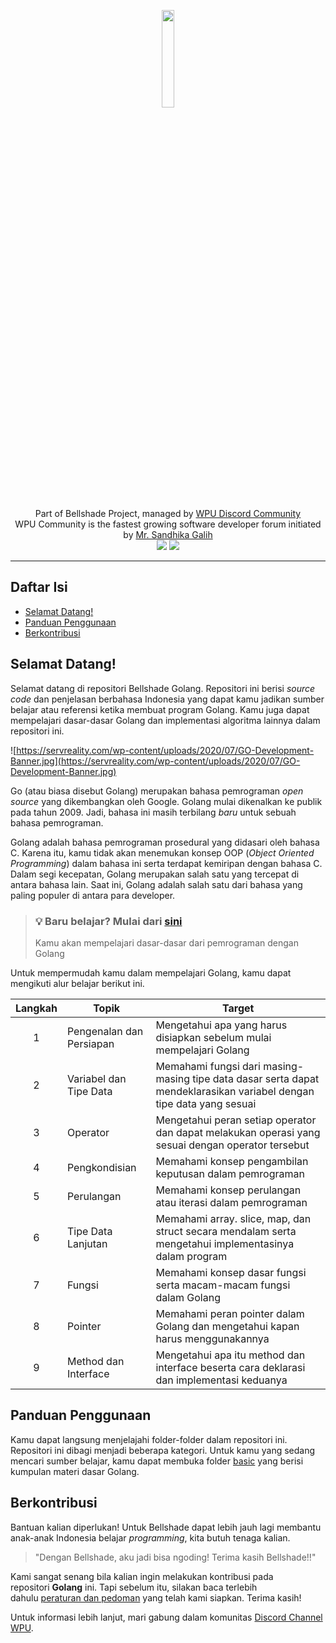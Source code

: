 <p align="center">
    <img width="20%" src="https://avatars.githubusercontent.com/u/76999048?s=200&v=4"><br/><br/>
    Part of Bellshade Project, managed by <a href="http://discord.gg/S4rrXQU"> WPU Discord Community</a> <br>
    WPU Community is the fastest growing software developer forum initiated by <a href="https://www.youtube.com/c/WebProgrammingUNPAS"> Mr. Sandhika Galih</a> <br>
    <a href="http://discord.gg/S4rrXQU"><img src="https://img.shields.io/discord/722002048643497994?logo=discord&logoColor=white&style=for-the-badge"></a>
    <img src="https://img.shields.io/github/license/bellshade/Golang?style=for-the-badge">

</p>

---

## Daftar Isi
- [Selamat Datang!](#selamat-datang)
- [Panduan Penggunaan](#panduan-penggunaan)
- [Berkontribusi](#berkontribusi)

## Selamat Datang!

Selamat datang di repositori Bellshade Golang. Repositori ini berisi *source code* dan penjelasan berbahasa Indonesia yang dapat kamu jadikan sumber belajar atau referensi ketika membuat program Golang. Kamu juga dapat mempelajari dasar-dasar Golang dan implementasi algoritma lainnya dalam repositori ini.

![https://servreality.com/wp-content/uploads/2020/07/GO-Development-Banner.jpg](https://servreality.com/wp-content/uploads/2020/07/GO-Development-Banner.jpg)

Go (atau biasa disebut Golang) merupakan bahasa pemrograman *open source* yang dikembangkan oleh Google. Golang mulai dikenalkan ke publik pada tahun 2009. Jadi, bahasa ini masih terbilang *baru* untuk sebuah bahasa pemrograman.

Golang adalah bahasa pemrograman prosedural yang didasari oleh bahasa C. Karena itu, kamu tidak akan menemukan konsep OOP (*Object Oriented Programming*) dalam bahasa ini serta terdapat kemiripan dengan bahasa C. Dalam segi kecepatan, Golang merupakan salah satu yang tercepat di antara bahasa lain. Saat ini, Golang adalah salah satu dari bahasa yang paling populer di antara para developer.

> ### 💡 Baru belajar? Mulai dari [sini](basic/1_introduction/README.md)
> Kamu akan mempelajari dasar-dasar dari pemrograman dengan Golang

Untuk mempermudah kamu dalam mempelajari Golang, kamu dapat mengikuti alur belajar berikut ini.

| Langkah | Topik | Target |
| :-: | - | - |
| 1 | Pengenalan dan Persiapan | Mengetahui apa yang harus disiapkan sebelum mulai mempelajari Golang |
| 2 | Variabel dan Tipe Data | Memahami fungsi dari masing-masing tipe data dasar serta dapat mendeklarasikan variabel dengan tipe data yang sesuai |
| 3 | Operator | Mengetahui peran setiap operator dan dapat melakukan operasi yang sesuai dengan operator tersebut |
| 4 | Pengkondisian | Memahami konsep pengambilan keputusan dalam pemrograman |
| 5 | Perulangan | Memahami konsep perulangan atau iterasi dalam pemrograman |
| 6 | Tipe Data Lanjutan | Memahami array. slice, map, dan struct secara mendalam serta mengetahui implementasinya dalam program |
| 7 | Fungsi | Memahami konsep dasar fungsi serta macam-macam fungsi dalam Golang |
| 8 | Pointer | Memahami peran pointer dalam Golang dan mengetahui kapan harus menggunakannya |
| 9 | Method dan Interface | Mengetahui apa itu method dan interface beserta cara deklarasi dan implementasi keduanya  |


## Panduan Penggunaan

Kamu dapat langsung menjelajahi folder-folder dalam repositori ini. Repositori ini dibagi menjadi beberapa kategori. Untuk kamu yang sedang mencari sumber belajar, kamu dapat membuka folder [basic](basic/) yang berisi kumpulan materi dasar Golang.

## Berkontribusi

Bantuan kalian diperlukan! Untuk Bellshade dapat lebih jauh lagi membantu anak-anak Indonesia belajar *programming*, kita butuh tenaga kalian.

> "Dengan Bellshade, aku jadi bisa ngoding! Terima kasih Bellshade!!"
> 

Kami sangat senang bila kalian ingin melakukan kontribusi pada repositori **Golang** ini. Tapi sebelum itu, silakan baca terlebih dahulu [peraturan dan pedoman](CONTRIBUTING.md) yang telah kami siapkan. Terima kasih!

Untuk informasi lebih lanjut, mari gabung dalam komunitas [Discord Channel WPU](http://discord.gg/S4rrXQU).